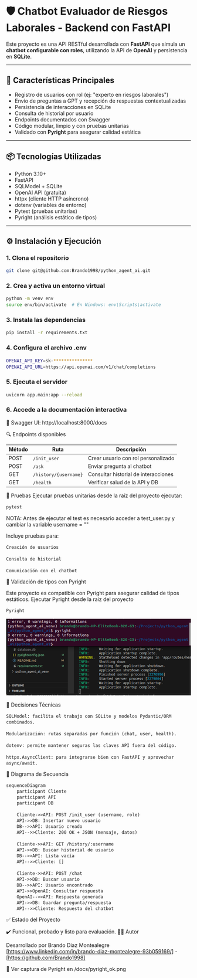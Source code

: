 # 🛡️ Chatbot Evaluador de Riesgos Laborales - Backend con FastAPI

Este proyecto es una API RESTful desarrollada con **FastAPI** que simula un **chatbot configurable con roles**, utilizando la API de **OpenAI** y persistencia en **SQLite**.

---

## 🚀 Características Principales

- Registro de usuarios con rol (ej: "experto en riesgos laborales")
- Envío de preguntas a GPT y recepción de respuestas contextualizadas
- Persistencia de interacciones en SQLite
- Consulta de historial por usuario
- Endpoints documentados con Swagger
- Código modular, limpio y con pruebas unitarias
- Validado con **Pyright** para asegurar calidad estática

---

## 📦 Tecnologías Utilizadas

- Python 3.10+
- FastAPI
- SQLModel + SQLite
- OpenAI API (gratuita)
- httpx (cliente HTTP asíncrono)
- dotenv (variables de entorno)
- Pytest (pruebas unitarias)
- Pyright (análisis estático de tipos)

---

## ⚙️ Instalación y Ejecución

### 1. Clona el repositorio

```bash
git clone git@github.com:Brando1998/python_agent_ai.git
```

### 2. Crea y activa un entorno virtual

```bash
python -m venv env
source env/bin/activate  # En Windows: env\Scripts\activate
```

### 3. Instala las dependencias

```bash
pip install -r requirements.txt
```

### 4. Configura el archivo .env

```bash
OPENAI_API_KEY=sk-***************
OPENAI_API_URL=https://api.openai.com/v1/chat/completions
```

### 5. Ejecuta el servidor

```bash
uvicorn app.main:app --reload
```

### 6. Accede a la documentación interactiva

📘 Swagger UI: http://localhost:8000/docs

🔍 Endpoints disponibles

| Método | Ruta                  | Descripción                          |
| ------ | --------------------- | ------------------------------------ |
| POST   | `/init_user`          | Crear usuario con rol personalizado  |
| POST   | `/ask`                | Enviar pregunta al chatbot           |
| GET    | `/history/{username}` | Consultar historial de interacciones |
| GET    | `/health`             | Verificar salud de la API y DB       |


🧪 Pruebas
Ejecutar pruebas unitarias desde la raíz del proyecto ejecutar:

```bash
pytest
```

NOTA: Antes de ejecutar el test es necesario acceder a test_user.py y cambiar la variable username = ""

Incluye pruebas para:

    Creación de usuarios

    Consulta de historial

    Comunicación con el chatbot 

🧰 Validación de tipos con Pyright

Este proyecto es compatible con Pyright para asegurar calidad de tipos estáticos.
Ejecutar Pyright desde la raiz del proyecto

```bash
Pyright
```

![📸 Incluye una captura de pantalla mostrando que no hay errores de tipos.](docs/pyright_ok.png)


📌 Decisiones Técnicas

    SQLModel: facilita el trabajo con SQLite y modelos Pydantic/ORM combinados.

    Modularización: rutas separadas por función (chat, user, health).

    dotenv: permite mantener seguras las claves API fuera del código.

    httpx.AsyncClient: para integrarse bien con FastAPI y aprovechar async/await.

📄 Diagrama de Secuencia

```mermaid
sequenceDiagram
    participant Cliente
    participant API
    participant DB

    Cliente->>API: POST /init_user (username, role)
    API->>DB: Insertar nuevo usuario
    DB-->>API: Usuario creado
    API-->>Cliente: 200 OK + JSON (mensaje, datos)

    Cliente->>API: GET /history/:username
    API->>DB: Buscar historial de usuario
    DB-->>API: Lista vacía
    API-->>Cliente: []

    Cliente->>API: POST /chat
    API->>DB: Buscar usuario
    DB-->>API: Usuario encontrado
    API->>OpenAI: Consultar respuesta
    OpenAI-->>API: Respuesta generada
    API->>DB: Guardar pregunta/respuesta
    API-->>Cliente: Respuesta del chatbot
```

✅ Estado del Proyecto

✔️ Funcional, probado y listo para evaluación.
👨‍💻 Autor

Desarrollado por Brando Diaz Montealegre
[https://www.linkedin.com/in/brando-diaz-montealegre-93b059169/] - [https://github.com/Brando1998]

📸 Ver captura de Pyright en /docs/pyright_ok.png